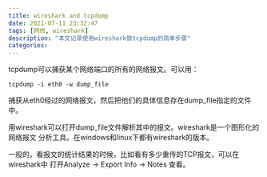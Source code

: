 ```yaml
---
title: wireshark and tcpdump
date: 2021-07-11 23:32:47
tags: [网络, wireshark]
description: "本文记录使用wireshark做tcpdump的简单步骤"
categories:
---
```


tcpdump可以捕获某个网络端口的所有的网络报文。可以用：
```
tcpdump -i eth0 -w dump_file
```
捕获从eth0经过的网络报文，然后把他们的具体信息存在dump_file指定的文件中。

用wireshark可以打开dump_file文件解析其中的报文。wireshark是一个图形化的网络报文
分析工具。在windows和linux下都有wireshark的版本。

一般的，看报文的统计结果的时候，比如看有多少重传的TCP报文，可以在wireshark中
打开Analyze -> Export Info -> Notes 查看。
